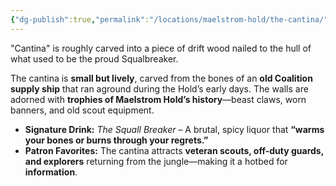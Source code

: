 ```yaml
---
{"dg-publish":true,"permalink":"/locations/maelstrom-hold/the-cantina/","noteIcon":"","updated":"2025-02-22T21:43:56.828-08:00"}
---
```


"Cantina" is roughly carved into a piece of drift wood nailed to the hull of what used to be the proud Squalbreaker. 

The cantina is **small but lively**, carved from the bones of an **old Coalition supply ship** that ran aground during the Hold’s early days. The walls are adorned with **trophies of Maelstrom Hold’s history**—beast claws, worn banners, and old scout equipment.

- **Signature Drink:** _The Squall Breaker_ – A brutal, spicy liquor that **“warms your bones or burns through your regrets.”**
- **Patron Favorites:** The cantina attracts **veteran scouts, off-duty guards, and explorers** returning from the jungle—making it a hotbed for **information**.